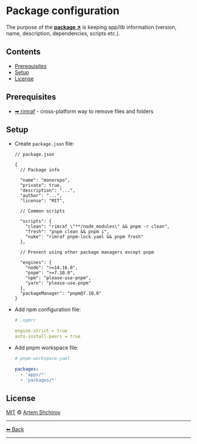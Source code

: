 # Package configuration

The purpose of the **[package ↗](https://docs.npmjs.com/about-packages-and-modules)** is keeping app/lib information (version, name, description, dependencies, scripts etc.).

## Contents

- [Prerequisites](#prerequisites)
- [Setup](#setup)
- [License](#license)

## Prerequisites

- [➡ rimraf](../tools/rimraf.md) - cross-platform way to remove files and folders

## Setup

- Create `package.json` file:

  ```jsonc
  // package.json

  {
    // Package info

    "name": "monorepo",
    "private": true,
    "description": "...",
    "author": "...",
    "license": "MIT",

    // Common scripts

    "scripts": {
      "clean": "rimraf \"**/node_modules\" && pnpm -r clean",
      "fresh": "pnpm clean && pnpm i",
      "nuke": "rimraf pnpm-lock.yaml && pnpm fresh"
    },

    // Prevent using other package managers except pnpm

    "engines": {
      "node": ">=14.16.0",
      "pnpm": ">=7.10.0",
      "npm": "please-use-pnpm",
      "yarn": "please-use-pnpm"
    },
    "packageManager": "pnpm@7.10.0"
  }
  ```

- Add npm configuration file:

  ```yaml
  # .npmrc

  engine-strict = true
  auto-install-peers = true
  ```

- Add pnpm workspace file:

  ```yaml
  # pnpm-workspace.yaml

  packages:
    - 'apps/*'
    - 'packages/*'
  ```

## License

[MIT](../../LICENSE) © [Artem Shchirov](https://github.com/artemshchirov)

---

[⬅ Back](../../README.md)

---
